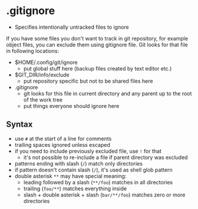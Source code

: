 .gitignore
==========

* Specifies intentionally untracked files to ignore

If you have some files you don't want to track in git repository, for example object files, you can exclude them using gitignore file. Git looks for that file in following locations:

* $HOME/.config/git/ignore
	* put global stuff here (backup files created by text editor etc.)
* $GIT_DIR/info/exclude
	* put repository specific but not to be shared files here
* .gitignore
	* git looks for this file in current directory and any parent up to the root of the work tree
	* put things everyone should ignore here

Syntax
------

* use `#` at the start of a line for comments
* trailing spaces ignored unless escaped
* if you need to include previously excluded file, use `!` for that
	* it's not possible to re-include a file if parent directory was excluded
* patterns ending with slash (`/`) match only directories
* if pattern doesn't contain slash (`/`), it's used as shell glob pattern
* double asterisk `**` may have special meaning:
	* leading followed by a slash (`**/foo`) matches in all directories
	* trailing (`foo/**`) matches everything inside
	* slash + double asterisk + slash (`bar/**/foo`) matches zero or more directories

